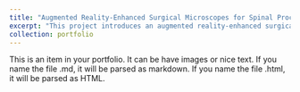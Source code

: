 ```yaml
---
title: "Augmented Reality-Enhanced Surgical Microscopes for Spinal Procedures"
excerpt: "This project introduces an augmented reality-enhanced surgical microscope system to improve precision and reduce radiation exposure during Minimally Invasive Transforaminal Lumbar Interbody Fusion (MIS TLIF). By overlaying preoperative 3D models onto the surgeon’s real-time view, it enhances visualization of critical areas like Kambin’s triangle, enabling safer navigation and more accurate instrument placement. <br/><img src='/images/ar-spine.png' style='padding: 30px 0 0 0;'>"
collection: portfolio
---
```


This is an item in your portfolio. It can be have images or nice text. If you name the file .md, it will be parsed as markdown. If you name the file .html, it will be parsed as HTML. 
